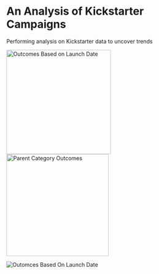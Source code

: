 # An Analysis of Kickstarter Campaigns
Performing analysis on Kickstarter data to uncover trends


<img width="272" alt="Outcomes Based on Launch Date" src="https://user-images.githubusercontent.com/110485380/188962417-9a3f950b-c9a2-4b6c-854d-8cd4cf9cc420.png">


<img width="266" alt="Parent Category Outcomes" src="https://user-images.githubusercontent.com/110485380/188962593-01445b01-d97a-44f3-b2a1-da8d442bb566.png">


![Outomces Based On Launch Date](C:/Users/jerry/Desktop/Images/OutcomesBasedOnLaunchDate.png)
